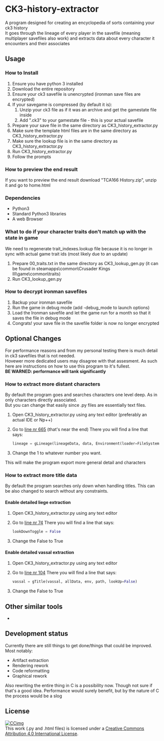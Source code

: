 # CK3-history-extractor

A program designed for creating an encyclopedia of sorts containing your ck3 history  
It goes through the lineage of every player in the savefile (meaning multiplayer savefiles also work) and extracts data about every character it encounters and their associates

## Usage

### How to Install

1. Ensure you have python 3 installed
2. Download the entire repository
3. Ensure your ck3 savefile is unencrypted (ironman save files are encrypted)
4. If your savegame is compressed (by default it is):
    1. Unzip your ck3 file as if it was an archive and get the gamestate file inside
    2. Add ".ck3" to your gamestate file - this is your actual savefile
5. Prepare your save file in the same directory as CK3_history_extractor.py
6. Make sure the template html files are in the same directory as CK3_history_extractor.py
7. Make sure the lookup file is in the same directory as CK3_history_extractor.py
8. Run CK3_history_extractor.py
9. Follow the prompts

### How to preview the end result

If you want to preview the end result download "TCA166 History.zip", unzip it and go to home.html

### Dependencies

- Python3
- Standard Python3 libraries
- A web Browser

### What to do if your character traits don't match up with the state in game

We need to regenerate trait_indexes.lookup file because it is no longer in sync with actual game trait ids (most likely due to an update)

1. Prepare 00_traits.txt in the same directory as CK3_lookup_gen.py (it can be found in steamapps\common\Crusader Kings III\game\common\traits)
2. Run CK3_lookup_gen.py

### How to decrypt ironman savefiles

1. Backup your ironman savefile
2. Run the game in debug mode (add -debug_mode to launch options)
3. Load the Ironman savefile and let the game run for a month so that it saves the file in debug mode
4. Congrats! your save file in the savefile folder is now no longer encrypted

## Optional Changes

For performance reasons and from my personal testing there is much detail in ck3 savefiles that is not needed.  
Hovewer more dedicated users may disagree with that assesment. As such here are instructions on how to use this program to it's fullest.  
**BE WARNED: performance will tank significantly**

### How to extract more distant characters

By default the program goes and searches characters one level deep. As in only characters directly associated.  
But you can change that easily since .py files are essentially text files.

1. Open CK3_history_extractor.py using any text editor (preferably an actual IDE or Np++)
2. Go to [line nr 665](./CK3_history_extractor.py#L665) (that's near the end) There you will find a line that says:

    ```Python
    lineage = gLineage(lineageData, data, Environment(loader=FileSystemLoader('')), limit=1)
    ```

3. Change the 1 to whatever number you want.

This will make the program export more general detail and characters

### How to extract more title data

By default the program searches only down when handling titles. This can be also changed to search without any constraints.

#### Enable detailed liege extraction

1. Open CK3_history_extractor.py using any text editor
2. Go to [line nr 74](./CK3_history_extractor.py#L74) There you will find a line that says:

    ```Python
    lookDownToggle = False
    ```

3. Change the False to True

#### Enable detailed vassal extraction

1. Open CK3_history_extractor.py using any text editor
2. Go to [line nr 104](./CK3_history_extractor.py#L104) There you will find a line that says:

    ```Python
    vassal = gTitle(vassal, allData, env, path, lookUp=False)
    ```

3. Change the False to True

## Other similar tools

- 

## Development status

Currently there are still things to get done/things that could be improved. Most notably:

- Artifact extraction
- Rendering rework
- Code reformatting
- Graphical rework

Also rewriting the entire thing in C is a possibility now. Though not sure if that's a good idea. Performance would surely benefit, but by the nature of C the process would be a slog

## License

[![CCimg](https://i.creativecommons.org/l/by/4.0/88x31.png)](http://creativecommons.org/licenses/by/4.0/)  
This work (.py and .html files) is licensed under a [Creative Commons Attribution 4.0 International License](http://creativecommons.org/licenses/by/4.0/).  
